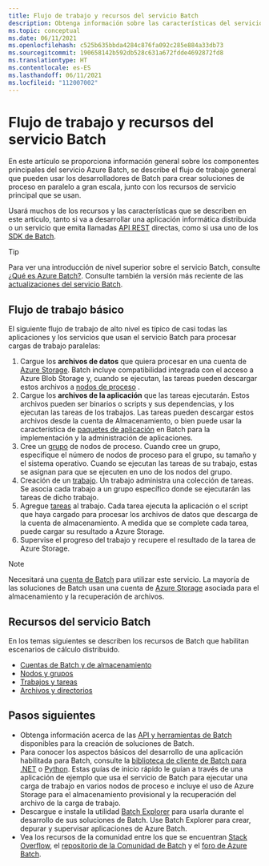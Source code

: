 ```yaml
---
title: Flujo de trabajo y recursos del servicio Batch
description: Obtenga información sobre las características del servicio Batch y su flujo de trabajo general desde el punto de vista del desarrollo.
ms.topic: conceptual
ms.date: 06/11/2021
ms.openlocfilehash: c525b635bbda4284c876fa092c285e884a33db73
ms.sourcegitcommit: 190658142b592db528c631a672fdde4692872fd8
ms.translationtype: HT
ms.contentlocale: es-ES
ms.lasthandoff: 06/11/2021
ms.locfileid: "112007002"
---
```

# <a name="batch-service-workflow-and-resources"></a>Flujo de trabajo y recursos del servicio Batch

En este artículo se proporciona información general sobre los componentes principales del servicio Azure Batch, se describe el flujo de trabajo general que pueden usar los desarrolladores de Batch para crear soluciones de proceso en paralelo a gran escala, junto con los recursos de servicio principal que se usan.

Usará muchos de los recursos y las características que se describen en este artículo, tanto si va a desarrollar una aplicación informática distribuida o un servicio que emita llamadas [API REST](/rest/api/batchservice/) directas, como si usa uno de los [SDK de Batch](batch-apis-tools.md#batch-service-apis).

> [!TIP]
> Para ver una introducción de nivel superior sobre el servicio Batch, consulte [¿Qué es Azure Batch?](batch-technical-overview.md). Consulte también la versión más reciente de las [actualizaciones del servicio Batch](https://azure.microsoft.com/updates/?product=batch).

## <a name="basic-workflow"></a>Flujo de trabajo básico

El siguiente flujo de trabajo de alto nivel es típico de casi todas las aplicaciones y los servicios que usan el servicio Batch para procesar cargas de trabajo paralelas:

1. Cargue los **archivos de datos** que quiera procesar en una cuenta de [Azure Storage](../storage/index.yml). Batch incluye compatibilidad integrada con el acceso a Azure Blob Storage y, cuando se ejecutan, las tareas pueden descargar estos archivos a [nodos de proceso](nodes-and-pools.md#nodes) .
2. Cargue los **archivos de la aplicación** que las tareas ejecutarán. Estos archivos pueden ser binarios o scripts y sus dependencias, y los ejecutan las tareas de los trabajos. Las tareas pueden descargar estos archivos desde la cuenta de Almacenamiento, o bien puede usar la característica de [paquetes de aplicación](nodes-and-pools.md#application-packages) en Batch para la implementación y la administración de aplicaciones.
3. Cree un [grupo](nodes-and-pools.md#pools) de nodos de proceso. Cuando cree un grupo, especifique el número de nodos de proceso para el grupo, su tamaño y el sistema operativo. Cuando se ejecutan las tareas de su trabajo, estas se asignan para que se ejecuten en uno de los nodos del grupo.
4. Creación de un [trabajo](jobs-and-tasks.md#jobs). Un trabajo administra una colección de tareas. Se asocia cada trabajo a un grupo específico donde se ejecutarán las tareas de dicho trabajo.
5. Agregue [tareas](jobs-and-tasks.md#tasks) al trabajo. Cada tarea ejecuta la aplicación o el script que haya cargado para procesar los archivos de datos que descarga de la cuenta de almacenamiento. A medida que se complete cada tarea, puede cargar su resultado a Azure Storage.
6. Supervise el progreso del trabajo y recupere el resultado de la tarea de Azure Storage.

> [!NOTE]
> Necesitará una [cuenta de Batch](accounts.md) para utilizar este servicio. La mayoría de las soluciones de Batch usan una cuenta de [Azure Storage](../storage/index.yml) asociada para el almacenamiento y la recuperación de archivos.

## <a name="batch-service-resources"></a>Recursos del servicio Batch

En los temas siguientes se describen los recursos de Batch que habilitan escenarios de cálculo distribuido.

- [Cuentas de Batch y de almacenamiento](accounts.md)
- [Nodos y grupos](nodes-and-pools.md)
- [Trabajos y tareas](jobs-and-tasks.md)
- [Archivos y directorios](files-and-directories.md)

## <a name="next-steps"></a>Pasos siguientes

- Obtenga información acerca de las [API y herramientas de Batch](batch-apis-tools.md) disponibles para la creación de soluciones de Batch.
- Para conocer los aspectos básicos del desarrollo de una aplicación habilitada para Batch, consulte la [biblioteca de cliente de Batch para .NET](quick-run-dotnet.md) o [Python](quick-run-python.md). Estas guías de inicio rápido le guían a través de una aplicación de ejemplo que usa el servicio de Batch para ejecutar una carga de trabajo en varios nodos de proceso e incluye el uso de Azure Storage para el almacenamiento provisional y la recuperación del archivo de la carga de trabajo.
- Descargue e instale la utilidad [Batch Explorer](https://azure.github.io/BatchExplorer/) para usarla durante el desarrollo de sus soluciones de Batch. Use Batch Explorer para crear, depurar y supervisar aplicaciones de Azure Batch.
- Vea los recursos de la comunidad entre los que se encuentran [Stack Overflow](https://stackoverflow.com/questions/tagged/azure-batch), el [repositorio de la Comunidad de Batch](https://github.com/Azure/Batch) y el [foro de Azure Batch](/answers/topics/azure-batch.html).

